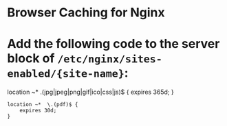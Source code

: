 # Browser Caching for Nginx
#
# Add the following code to the server block of `/etc/nginx/sites-enabled/{site-name}`:

location ~*  \.(jpg|jpeg|png|gif|ico|css|js)$ {
        expires 365d;
    }

    location ~*  \.(pdf)$ {
        expires 30d;
    }